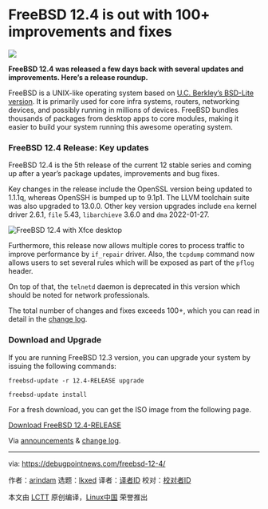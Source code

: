 [#]: subject: "FreeBSD 12.4 is out with 100+ improvements and fixes"
[#]: via: "https://debugpointnews.com/freebsd-12-4/"
[#]: author: "arindam https://debugpointnews.com/author/dpicubegmail-com/"
[#]: collector: "lkxed"
[#]: translator: " "
[#]: reviewer: " "
[#]: publisher: " "
[#]: url: " "

FreeBSD 12.4 is out with 100+ improvements and fixes
======

![][1]

**FreeBSD 12.4 was released a few days back with several updates and improvements. Here’s a release roundup.**

FreeBSD is a UNIX-like operating system based on [U.C. Berkley’s BSD-Lite version][2]. It is primarily used for core infra systems, routers, networking devices, and possibly running in millions of devices. FreeBSD bundles thousands of packages from desktop apps to core modules, making it easier to build your system running this awesome operating system.

### FreeBSD 12.4 Release: Key updates

FreeBSD 12.4 is the 5th release of the current 12 stable series and coming up after a year’s package updates, improvements and bug fixes.

Key changes in the release include the OpenSSL version being updated to 1.1.1q, whereas OpenSSH is bumped up to 9.1p1. The LLVM toolchain suite was also upgraded to 13.0.0. Other key version upgrades include `ena` kernel driver 2.6.1, `file` 5.43, `libarchieve` 3.6.0 and `dma` 2022-01-27.

![FreeBSD 12.4 with Xfce desktop][3]

Furthermore, this release now allows multiple cores to process traffic to improve performance by `if_repair` driver. Also, the `tcpdump` command now allows users to set several rules which will be exposed as part of the `pflog` header.

On top of that, the `telnetd` daemon is deprecated in this version which should be noted for network professionals.

The total number of changes and fixes exceeds 100+, which you can read in detail in the [change log][4].

### Download and Upgrade

If you are running FreeBSD 12.3 version, you can upgrade your system by issuing the following commands:

```
freebsd-update -r 12.4-RELEASE upgrade
```

```
freebsd-update install
```

For a fresh download, you can get the ISO image from the following page.

[Download FreeBSD 12.4-RELEASE][5]

Via [announcements][6] & [change log][4].

--------------------------------------------------------------------------------

via: https://debugpointnews.com/freebsd-12-4/

作者：[arindam][a]
选题：[lkxed][b]
译者：[译者ID](https://github.com/译者ID)
校对：[校对者ID](https://github.com/校对者ID)

本文由 [LCTT](https://github.com/LCTT/TranslateProject) 原创编译，[Linux中国](https://linux.cn/) 荣誉推出

[a]: https://debugpointnews.com/author/dpicubegmail-com/
[b]: https://github.com/lkxed
[1]: https://debugpointnews.com/wp-content/uploads/2022/12/bsd-generic-head.jpg
[2]: https://www.debugpoint.com/unix-history/
[3]: https://debugpointnews.com/wp-content/uploads/2022/12/FreeBSD-12.4-with-Xfce-desktop.jpg
[4]: https://www.freebsd.org/releases/12.4R/relnotes/
[5]: https://download.freebsd.org/ftp/releases/ISO-IMAGES/12.4/
[6]: https://www.freebsd.org/releases/12.4R/announce/

